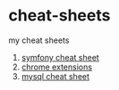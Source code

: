# cheat-sheets
my cheat sheets

1.  [symfony cheat sheet](symfony.md "symfony") 
2.  [chrome extensions](chrome_extensions.md "chrome extensions")
3.  [mysql cheat sheet](mysql.md "mysql") 